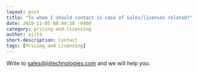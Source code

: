 ```yaml
---
layout: post
title: "To whom I should contact in case of sales/licenses related?"
date: 2019-11-05 08:44:38 -0400
category: pricing-and-licensing
author: ajita
short-description: Contact
tags: [Pricing and Licensing]
---
```

Write to sales@jijitechnologies.com and we will help you.  
